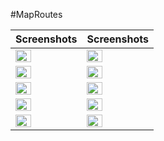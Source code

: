 #MapRoutes


| Screenshots    | Screenshots |
| ----------- | ----------- |
| <img src="https://github.com/mbayi-ios/MapRoutes/assets/91916741/df46e127-484a-4423-b8fe-89ad1da5f0dd" width = "50%" />    | <img src="" width="50%" />  |
| <img src="https://github.com/mbayi-ios/MapRoutes/assets/91916741/413b9b57-f5b2-4efd-9608-64de37dba62d" width="50%" />   | <img src="" width="50%" />       |
|<img src="https://github.com/mbayi-ios/MapRoutes/assets/91916741/84fd63f7-9d12-41af-8123-26848a1ee7dc" width="50%" />| <img src="https://github.com/mbayi-ios/MapRoutes/assets/91916741/a2bd6fa9-d7b3-4ffe-bd01-c71c1ce554eb" width="50%" />|
| <img src="https://github.com/mbayi-ios/MapRoutes/assets/91916741/45fb6bab-4360-4a14-83be-d0db9aa17638" width="50%" /> | <img src="https://github.com/mbayi-ios/MapRoutes/assets/91916741/d6f8edd8-3f1e-419a-97ba-b9325d6efef2" width="50%" />|
| <img src="https://github.com/mbayi-ios/MapRoutes/assets/91916741/b65cb2bd-255d-41a1-a050-9c16149f6843" width="50%" /> | <img src="" width="50%" /> |
